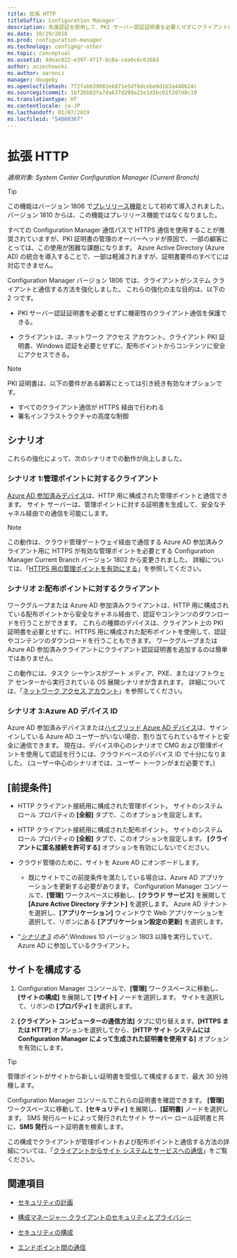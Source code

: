 ```yaml
---
title: 拡張 HTTP
titleSuffix: Configuration Manager
description: 先進認証を使用して、PKI サーバー認証証明書を必要とせずにクライアント通信をセキュリティ保護します。
ms.date: 10/29/2018
ms.prod: configuration-manager
ms.technology: configmgr-other
ms.topic: conceptual
ms.assetid: 4deac022-e397-4f1f-bc0a-cea6c6c6368d
author: aczechowski
ms.author: aaroncz
manager: dougeby
ms.openlocfilehash: 7f2fab639082e6871e5df8dcebe0d1b3a440624c
ms.sourcegitcommit: 1bf26b83fa7da637d299a21e1d3bc61f2d7d8c10
ms.translationtype: HT
ms.contentlocale: ja-JP
ms.lasthandoff: 01/07/2019
ms.locfileid: "54060367"
---
```

# <a name="enhanced-http"></a>拡張 HTTP

*適用対象: System Center Configuration Manager (Current Branch)*

<!--1356889,1358460-->

> [!Tip]  
> この機能はバージョン 1806 で[プレリリース機能](/sccm/core/servers/manage/pre-release-features)として初めて導入されました。 バージョン 1810 からは、この機能はプレリリース機能ではなくなりました。  


すべての Configuration Manager 通信パスで HTTPS 通信を使用することが推奨されていますが、PKI 証明書の管理のオーバーヘッドが原因で、一部の顧客にとっては、この使用が困難な課題になります。 Azure Active Directory (Azure AD) の統合を導入することで、一部は軽減されますが、証明書要件のすべてには対応できません。 

Configuration Manager バージョン 1806 では、クライアントがシステム クライアントと通信する方法を強化しました。 これらの強化の主な目的は、以下の 2 つです。  

- PKI サーバー認証証明書を必要とせずに機密性のクライアント通信を保護できる。  

- クライアントは、ネットワーク アクセス アカウント、クライアント PKI 証明書、Windows 認証を必要とせずに、配布ポイントからコンテンツに安全にアクセスできる。  

> [!Note]  
> PKI 証明書は、以下の要件がある顧客にとっては引き続き有効なオプションです。   
> - すべてのクライアント通信が HTTPS 経由で行われる  
> - 署名インフラストラクチャの高度な制御  


## <a name="bkmk_scenario"></a> シナリオ

これらの強化によって、次のシナリオでの動作が向上しました。  


### <a name="bkmk_scenario1"></a> シナリオ 1:管理ポイントに対するクライアント
<!--1356889-->

[Azure AD 参加済みデバイス](https://docs.microsoft.com/azure/active-directory/device-management-introduction#azure-ad-joined-devices)は、HTTP 用に構成された管理ポイントと通信できます。 サイト サーバーは、管理ポイントに対する証明書を生成して、安全なチャネル経由での通信を可能にします。   

> [!Note]  
> この動作は、クラウド管理ゲートウェイ経由で通信する Azure AD 参加済みクライアント用に HTTPS が有効な管理ポイントを必要とする Configuration Manager Current Branch バージョン 1802 から変更されました。 詳細については、「[HTTPS 用の管理ポイントを有効にする](/sccm/core/clients/manage/cmg/certificates-for-cloud-management-gateway#bkmk_mphttps)」を参照してください。  


### <a name="bkmk_scenario2"></a> シナリオ 2:配布ポイントに対するクライアント
<!--1358228-->

ワークグループまたは Azure AD 参加済みクライアントは、HTTP 用に構成されている配布ポイントから安全なチャネル経由で、認証やコンテンツのダウンロードを行うことができます。 これらの種類のデバイスは、クライアント上の PKI 証明書を必要とせずに、HTTPS 用に構成された配布ポイントを使用して、認証やコンテンツのダウンロードを行うこともできます。 ワークグループまたは Azure AD 参加済みクライアントにクライアント認証証明書を追加するのは簡単ではありません。

この動作には、タスク シーケンスがブート メディア、PXE、またはソフトウェア センターから実行されている OS 展開シナリオが含まれます。 詳細については、「[ネットワーク アクセス アカウント](/sccm/core/plan-design/hierarchy/accounts#network-access-account)」を参照してください。<!--1358278-->


### <a name="bkmk_scenario3"></a> シナリオ 3:Azure AD デバイス ID 
<!--1358460-->

Azure AD 参加済みデバイスまたは[ハイブリッド Azure AD デバイス](https://docs.microsoft.com/azure/active-directory/device-management-introduction#hybrid-azure-ad-joined-devices)は、サインインしている Azure AD ユーザーがいない場合、割り当てられているサイトと安全に通信できます。 現在は、デバイス中心のシナリオで CMG および管理ポイントを使用して認証を行うには、クラウドベースのデバイス ID で十分になりました。 (ユーザー中心のシナリオでは、ユーザー トークンがまだ必要です。)  


## <a name="prerequisites"></a>[前提条件]  

- HTTP クライアント接続用に構成された管理ポイント。 サイトのシステム ロール プロパティの **[全般]** タブで、このオプションを設定します。  

- HTTP クライアント接続用に構成された配布ポイント。 サイトのシステム ロール プロパティの **[全般]** タブで、このオプションを設定します。 **[クライアントに匿名接続を許可する]** オプションを有効にしないでください。  

- クラウド管理のために、サイトを Azure AD にオンボードします。  

    - 既にサイトでこの前提条件を満たしている場合は、Azure AD アプリケーションを更新する必要があります。 Configuration Manager コンソールで、**[管理]** ワークスペースに移動し、**[クラウド サービス]** を展開して **[Azure Active Directory テナント]** を選択します。 Azure AD テナントを選択し、**[アプリケーション]** ウィンドウで Web アプリケーションを選択して、リボンにある **[アプリケーション設定の更新]** を選択します。  

- "*[シナリオ 3](#bkmk_scenario3) のみ*":Windows 10 バージョン 1803 以降を実行していて、Azure AD に参加しているクライアント。 



## <a name="configure-the-site"></a>サイトを構成する

1. Configuration Manager コンソールで、**[管理]** ワークスペースに移動し、**[サイトの構成]** を展開して **[サイト]** ノードを選択します。 サイトを選択して、リボンの **[プロパティ]** を選択します。  

2. **[クライアント コンピューターの通信方法]** タブに切り替えます。**[HTTPS または HTTP]** オプションを選択してから、**[HTTP サイト システムには Configuration Manager によって生成された証明書を使用する]** オプションを有効にします。  

> [!Tip]
> 管理ポイントがサイトから新しい証明書を受信して構成するまで、最大 30 分待機します。

Configuration Manager コンソールでこれらの証明書を確認できます。 **[管理]** ワークスペースに移動して、**[セキュリティ]** を展開し、**[証明書]** ノードを選択します。 SMS 発行ルートによって発行されたサイト サーバー ロール証明書と共に、**SMS 発行**ルート証明書を検索します。

この構成でクライアントが管理ポイントおよび配布ポイントと通信する方法の詳細については、「[クライアントからサイト システムとサービスへの通信](/sccm/core/plan-design/hierarchy/communications-between-endpoints#Planning_Client_to_Site_System)」をご覧ください。



## <a name="see-also"></a>関連項目
- [セキュリティの計画](/sccm/core/plan-design/security/plan-for-security)  

- [構成マネージャー クライアントのセキュリティとプライバシー](/sccm/core/clients/deploy/plan/security-and-privacy-for-clients)  

- [セキュリティの構成](/sccm/core/plan-design/security/configure-security)  

- [エンドポイント間の通信](/sccm/core/plan-design/hierarchy/communications-between-endpoints)  

